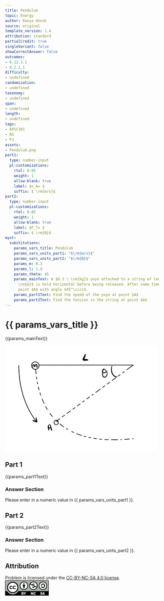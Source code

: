 ```yaml
---
title: Pendulum
topic: Energy
author: Ranya Ghosh
source: original
template_version: 1.4
attribution: standard
partialCredit: true
singleVariant: false
showCorrectAnswer: false
outcomes:
- 6.12.1.1
- 8.2.1.1
difficulty:
- undefined
randomization:
- undefined
taxonomy:
- undefined
span:
- undefined
length:
- undefined
tags:
- APSC181
- RG
- PJ
assets:
- Pendulum.png
part1:
  type: number-input
  pl-customizations:
    rtol: 0.05
    weight: 1
    allow-blank: true
    label: $v_A= $
    suffix: $ \rm{m/s}$
part2:
  type: number-input
  pl-customizations:
    rtol: 0.05
    weight: 1
    allow-blank: true
    label: $F_T= $
    suffix: $ \rm{N}$
myst:
  substitutions:
    params_vars_title: Pendulum
    params_vars_units_part1: "$\rm{m/s}$"
    params_vars_units_part2: "$\rm{N}$"
    params_m: 0.3
    params_l: 1.4
    params_theta: 45
    params_mainText: A $0.3 \ \rm{kg}$ yoyo attached to a string of length $1.4 \
      \rm{m}$ is held horizontal before being released. After some time it reaches
      point $A$ with angle $45^\circ$.
    params_part1Text: Find the speed of the yoyo at point $A$
    params_part2Text: Find the tension in the string at point $A$
---
```

# {{ params_vars_title }}
{{params_mainText}}

<img src="Pendulum.png" width=500 alt="A pendulum made of a ball of mass m on a string of length L. The pendulum starts at horizontal and goes to angle theta." >

## Part 1

{{params_part1Text}}

### Answer Section

Please enter in a numeric value in {{ params_vars_units_part1 }}.

## Part 2

{{params_part2Text}}

### Answer Section

Please enter in a numeric value in {{ params_vars_units_part2 }}.

## Attribution

Problem is licensed under the [CC-BY-NC-SA 4.0 license](https://creativecommons.org/licenses/by-nc-sa/4.0/).<br> ![The Creative Commons 4.0 license requiring attribution-BY, non-commercial-NC, and share-alike-SA license.](https://raw.githubusercontent.com/firasm/bits/master/by-nc-sa.png)